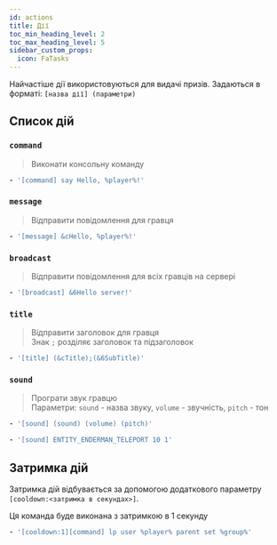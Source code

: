 ```yaml
---
id: actions
title: Дії
toc_min_heading_level: 2
toc_max_heading_level: 5
sidebar_custom_props:
  icon: FaTasks
---
```


Найчастіше дії використовуються для видачі призів. Задаються в форматі: `[назва дії] (параметри)`

## Список дій

### `command`
> Виконати консольну команду
```yaml
- '[command] say Hello, %player%!'
```

### `message`
> Відправити повідомлення для гравця
```yaml
- '[message] &cHello, %player%!'
```

### `broadcast`
> Відправити повідомлення для всіх гравців на сервері
```yaml
- '[broadcast] &6Hello server!'
```

### `title`
> Відправити заголовок для гравця\
> Знак `;` розділяє заголовок та підзаголовок
```yaml
- '[title] (&cTitle);(&6SubTitle)'
```

### `sound`
> Програти звук гравцю\
> Параметри: `sound` - назва звуку, `volume` - звучність, `pitch` - тон
```yaml
- '[sound] (sound) (volume) (pitch)'
```
```yaml
- '[sound] ENTITY_ENDERMAN_TELEPORT 10 1'
```

## Затримка дій
Затримка дій відбувається за допомогою додаткового параметру `[cooldown:<затримка в секундах>]`.

Ця команда буде виконана з затримкою в 1 секунду
```yaml
- '[cooldown:1][command] lp user %player% parent set %group%'
```